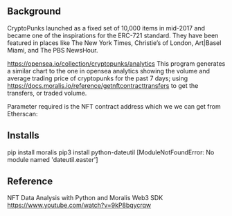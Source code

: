 ## Background
CryptoPunks launched as a fixed set of 10,000 items in mid-2017 and became one of the inspirations for the ERC-721 standard. They have been featured in places like The New York Times, Christie’s of London, Art|Basel Miami, and The PBS NewsHour.

https://opensea.io/collection/cryptopunks/analytics
This program generates a similar chart to the one in opensea analytics showing the volume and average trading price of cryptopunks for the past 7 days; using https://docs.moralis.io/reference/getnftcontracttransfers to get the transfers, or traded volume.

Parameter required is the NFT contract address which we we can get from Etherscan:



## Installs
pip install moralis
pip3 install python-dateutil [ModuleNotFoundError: No module named 'dateutil.easter']


## Reference
NFT Data Analysis with Python and Moralis Web3 SDK
https://www.youtube.com/watch?v=9kP8bqycrqw
